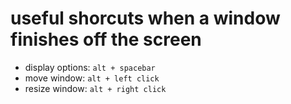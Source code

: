 # useful shorcuts when a window finishes off the screen

- display options: `alt + spacebar`
- move window: `alt + left click`
- resize window: `alt + right click`
